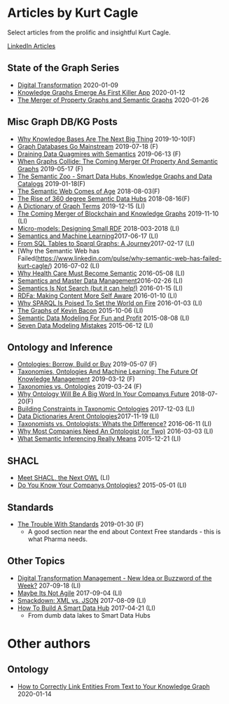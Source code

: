 # Articles by Kurt Cagle

Select articles from the prolific and insightful Kurt Cagle.


[LinkedIn Articles](https://www.linkedin.com/in/kurtcagle/detail/recent-activity/posts/)

## State of the Graph Series

* [Digital Transformation](https://www.linkedin.com/pulse/state-graph-digital-transformation-kurt-cagle/) 2020-01-09
* [Knowledge Graphs Emerge As First Killer App](https://www.linkedin.com/pulse/state-graph-knowledge-graphs-emerge-first-killer-app-kurt-cagle/?trackingId=qj76%2BYg0R3et74k1sKTsxw%3D%3D) 2020-01-12
* [The Merger of Property Graphs and Semantic Graphs](https://www.linkedin.com/pulse/state-graph-merger-property-graphs-semantic-kurt-cagle/) 2020-01-26

## Misc Graph DB/KG Posts

* [Why Knowledge Bases Are The Next Big Thing](https://www.forbes.com/sites/cognitiveworld/2019/10/10/why-knowledge-bases-are-the-next-big-thing/#29f317deb3f2) 2019-10-10(F)
* [Graph Databases Go Mainstream](https://www.forbes.com/sites/cognitiveworld/2019/07/18/graph-databases-go-mainstream/#7bd4bb9b179d) 2019-07-18 (F)
* [Draining Data Quagmires with Semantics](https://www.forbes.com/sites/cognitiveworld/2019/06/13/draining-data-quagmires-with-semantics/#1566120f13d9) 2019-06-13 (F)
* [When Graphs Collide: The Coming Merger Of Property And Semantic Graphs](https://www.forbes.com/sites/cognitiveworld/2019/03/17/when-graphs-collide-the-coming-merger-of-property-and-semantic-graphs/#cb87382c0b01) 2019-05-17 (F)
* [The Semantic Zoo - Smart Data Hubs, Knowledge Graphs and Data Catalogs](https://www.forbes.com/sites/cognitiveworld/2019/01/18/the-semantic-zoo-smart-data-hubs-knowledge-bases-and-data-catalogs/#3b6b2ac1669c) 2019-01-18(F)
* [The Semantic Web Comes of Age](https://www.forbes.com/sites/cognitiveworld/2018/08/03/the-importance-of-schema-org/#9eeacad33b94) 2018-08-03(F)
* [The Rise of 360 degree Semantic Data Hubs](https://www.forbes.com/sites/cognitiveworld/2018/08/16/holistic-information-the-rise-of-360-semantic-data-hubs/#46af1d91217a) 2018-08-16(F)
* [A Dictionary of Graph Terms](https://www.linkedin.com/pulse/dictionary-graph-terms-kurt-cagle/) 2019-12-15 (LI)
* [The Coming Merger of Blockchain and Knowledge Graphs](https://www.linkedin.com/pulse/coming-merger-blockchain-knowledge-graphs-kurt-cagle/) 2019-11-10 (LI)
* [Micro-models: Designing Small RDF](https://www.linkedin.com/pulse/micro-models-designing-small-rdf-kurt-cagle/) 2018-003-2018 (LI)
* [Semantics and Machine Learning](https://www.linkedin.com/pulse/semantics-machine-learning-kurt-cagle/)2017-06-17 (LI)
* [From SQL Tables to Sparql Graphs: A Journey](https://www.linkedin.com/pulse/from-sql-tables-sparql-graphs-journey-kurt-cagle/)2017-02-17 (LI)
* [Why the Semantic Web has Failed(https://www.linkedin.com/pulse/why-semantic-web-has-failed-kurt-cagle/) 2016-07-02 (LI)
* [Why Health Care Must Become Semantic](https://www.linkedin.com/pulse/semantics-health-care-kurt-cagle/) 2016-05-08 (LI)
* [Semantics and Master Data Management](https://www.linkedin.com/pulse/semantics-master-data-management-kurt-cagle/)2016-02-26 (LI)
* [Semantics Is Not Search (but it can help!)](https://www.linkedin.com/pulse/semantics-search-can-help-kurt-cagle/) 2016-01-15 (LI)
* [RDFa: Making Content More Self Aware](https://www.linkedin.com/pulse/rdfa-making-content-more-self-aware-kurt-cagle/) 2016-01-10 (LI)
* [Why SPARQL Is Poised To Set the World on Fire](https://www.linkedin.com/pulse/why-sparql-poised-set-world-fire-kurt-cagle/) 2016-01-03 (LI)
* [The Graphs of Kevin Bacon](https://www.linkedin.com/pulse/graphs-kevin-bacon-kurt-cagle/) 2015-10-06 (LI)
* [Semantic Data Modeling For Fun and Profit](https://www.linkedin.com/pulse/semantic-data-modeling-fun-profit-kurt-cagle/) 2015-08-08 (LI)
* [Seven Data Modeling Mistakes](https://www.linkedin.com/pulse/seven-data-modeling-mistakes-kurt-cagle/) 2015-06-12 (LI)


## Ontology and Inference

* [Ontologies: Borrow, Build or Buy](https://www.forbes.com/sites/cognitiveworld/2019/05/07/ontologies-borrow-build-or-buy/#1196c8dcfdec) 2019-05-07 (F)
* [Taxonomies, Ontologies And Machine Learning: The Future Of Knowledge Management](https://www.forbes.com/sites/cognitiveworld/2019/03/12/taxonomies-ontologies-and-machine-learning-the-future-of-knowledge-management/#7db7e6646e85) 2019-03-12 (F)
* [Taxonomies vs. Ontologies](https://www.forbes.com/sites/cognitiveworld/2019/03/24/taxonomies-vs-ontologies/#2fb9294c7d53) 2019-03-24 (F)
* [Why Ontology Will Be A Big Word In Your Companys Future](https://www.forbes.com/sites/cognitiveworld/2018/07/20/why-ontology-will-be-a-big-word-in-your-companys-future/#252f80ea7b94) 2018-07-20(F)
* [Building Constraints in Taxonomic Ontologies](https://www.linkedin.com/pulse/my-car-subaru-outback-kurt-cagle/) 2017-12-03 (LI)
* [Data Dictionaries Arent Ontologies](https://www.linkedin.com/pulse/data-dictionaries-arent-ontologies-kurt-cagle/)2017-11-19 (LI)
* [Taxonomists vs. Ontologists: Whats the Difference?](https://www.linkedin.com/pulse/taxonomy-vs-ontology-whats-difference-kurt-cagle/) 2016-06-11 (LI)
* [Why Most Companies Need An Ontologist (or Two)](https://www.linkedin.com/in/kurtcagle/detail/recent-activity/posts/) 2016-03-03 (LI)
* [What Semantic Inferencing Really Means](https://www.linkedin.com/pulse/what-semantic-inferencing-really-means-kurt-cagle/) 2015-12-21 (LI)


## SHACL
* [Meet SHACL, the Next OWL](https://www.linkedin.com/pulse/meet-shacl-next-owl-kurt-cagle/) (LI)
* [Do You Know Your Companys Ontologies?](https://www.linkedin.com/pulse/do-you-know-your-companys-ontologies-kurt-cagle/) 2015-05-01 (LI)

## Standards
* [The Trouble With Standards](https://www.forbes.com/sites/cognitiveworld/2019/01/30/the-trouble-with-standards/#359bd9cb71b3) 2019-01-30 (F)
    * A good section near the end about Context Free standards - this is what Pharma needs.


## Other Topics
* [Digital Transformation Management - New Idea or Buzzword of the Week?](https://www.linkedin.com/pulse/digital-transformation-management-new-idea-buzzword-kurt-cagle/) 207-09-18 (LI)
* [Maybe Its Not Agile](https://www.linkedin.com/pulse/maybe-its-agile-kurt-cagle/) 2017-09-04 (LI)
* [Smackdown: XML vs. JSON](https://www.linkedin.com/pulse/smackdown-xml-vs-json-kurt-cagle/)  2017-08-09 (LI)
* [How To Build A Smart Data Hub](https://www.linkedin.com/pulse/how-build-smart-data-hub-kurt-cagle/) 2017-04-21 (LI)
    * From dumb data lakes to Smart Data Hubs


# Other authors

## Ontology
* [How to Correctly Link Entities From Text to Your Knowledge Graph](https://www.poolparty.biz/blogposts/how-to-correctly-link-entities-from-text-to-your-knowledge-graph/?utm_content=112513630&utm_medium=social&utm_source=twitter&hss_channel=tw-17189369) 2020-01-14